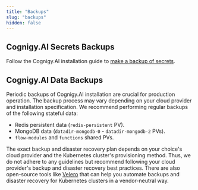 ```yaml
---
title: "Backups"
slug: "backups"
hidden: false
---
```


## Cognigy.AI Secrets Backups

Follow the Cognigy.AI installation guide to [make a backup of secrets](https://github.com/Cognigy/cognigy-ai-helm-chart#cognigyai-secrets-backup).

## Cognigy.AI Data Backups

Periodic backups of Cognigy.AI installation are crucial for production operation.
The backup process may vary depending on your cloud provider and installation specification.
We recommend performing regular backups of the following stateful data:

- Redis persistent data (`redis-persistent` PV).
- MongoDB data (`datadir-mongodb-0` - `datadir-mongodb-2` PVs).
- `flow-modules` and `functions` shared PVs.

The exact backup and disaster recovery plan depends on your choice's cloud provider and the Kubernetes cluster's provisioning method. Thus, we do not adhere to any guidelines but recommend following your cloud provider's backup and disaster recovery best practices. There are also open-source tools like [Velero](https://velero.io/) that can help you automate backups and disaster recovery for Kubernetes clusters in a vendor-neutral way. 